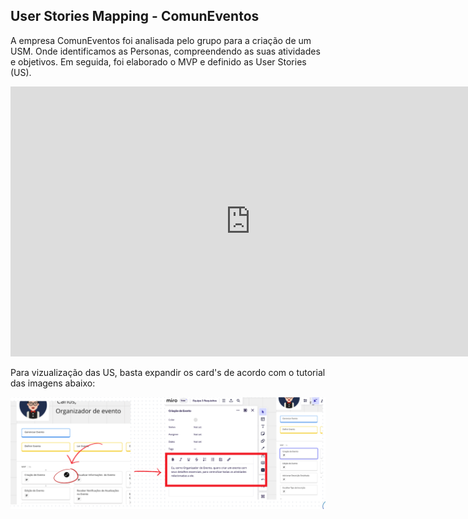 ## User Stories Mapping - ComunEventos

A empresa ComunEventos foi analisada pelo grupo para a criação de um USM. Onde identificamos as Personas, compreendendo as suas atividades e objetivos. Em seguida, foi elaborado o MVP e definido as User Stories (US).

<iframe width="768" height="432" src="https://miro.com/app/board/uXjVMmS3Ge8=/?moveToWidget=3458764570090694472&cot=14" frameborder="0" scrolling="no" allow="fullscreen; clipboard-read; clipboard-write" allowfullscreen></iframe>

Para vizualização das US, basta expandir os card's de acordo com o tutorial das imagens abaixo: 

![Alt text](./assets/tutorialUs.png)